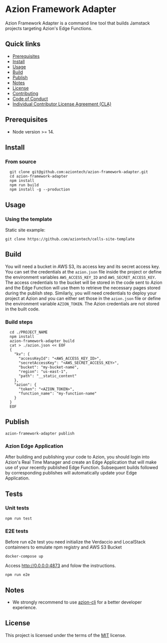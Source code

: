 # Azion Framework Adapter

Azion Framework Adapter is a command line tool that builds Jamstack projects targeting Azion's Edge Functions.

## Quick links
* [Prerequisites](#Prerequisites)
* [Install](#Install)
* [Usage](#Usage)
* [Build](#Build)
* [Publish](#Publish)
* [Notes](#Notes)
* [License](#License)
* [Contributing](CONTRIBUTING.md)
* [Code of Conduct](CODE_OF_CONDUCT.md)
* [Individual Contributor License Agreement (CLA)](CLA.md)

## Prerequisites
* Node version >= 14.

## Install

### From source
```
  git clone git@github.com:aziontech/azion-framework-adapter.git
  cd azion-framework-adapter
  npm install
  npm run build
  npm install -g --production
```

## Usage

### Using the template
Static site example:
```
git clone https://github.com/aziontech/cells-site-template
```

## Build

You will need a bucket in AWS S3, its access key and its secret access key. You can set the credentials at the `azion.json` file inside the project or define the environment variables `AWS_ACCESS_KEY_ID` and `AWS_SECRET_ACCESS_KEY`. The access credentials to the bucket will be stored in the code sent to Azion and the Edge Function will use them to retrieve the necessary pages stored during the publish step.
Similarly, you will need credentials to deploy your project at Azion and you can either set those in the `azion.json` file or define the environment variable `AZION_TOKEN`. The Azion credentials are not stored in the built code.

### Build steps
```
  cd ./PROJECT_NAME
  npm install
  azion-framework-adapter build
  cat > ./azion.json << EOF
  {
    "kv": {
      "accessKeyId": "<AWS_ACCESS_KEY_ID>",
      "secretAccessKey": "<AWS_SECRET_ACCESS_KEY>",
      "bucket": "my-bucket-name",
      "region": "us-east-1",
      "path": "__static_content"
    },
    "azion": {
      "token": "<AZION_TOKEN>",
      "function_name": "my-function-name"
    }
  }
  EOF
```

## Publish
```
azion-framework-adapter publish
```

### Azion Edge Application

After building and publishing your code to Azion, you should login into Azion's Real Time Manager and create an Edge Application that will make use of your recently published Edge Function. Subsequent builds followed by corresponding publishes will automatically update your Edge Application.

## Tests

### Unit tests
```
npm run test
```

### E2E tests

Before run e2e test you need initialize the Verdaccio and LocalStack containners to emulate npm registry and AWS S3 Bucket
```
docker-compose up
```
Access http://0.0.0.0:4873 and folow the instructions.
```
npm run e2e
```

## Notes
* We strongly recommend to use [azion-cli](https://github.com/aziontech/azion-cli) for a better developer experience.

## License

This project is licensed under the terms of the [MIT](LICENSE) license.